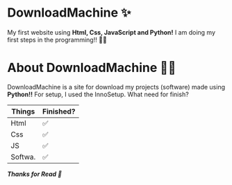 # DownloadMachine ✨
 My first website using **Html, Css, JavaScript and Python!**
I am doing my first steps in the programming!! 🎉🎉

# About DownloadMachine 🤷‍♂️
 DownloadMachine is a site for download my projects (software) made using **Python!!** For setup, I used the InnoSetup.
 What need for finish?

 Things | Finished?
 ------ | ------
 Html   | ✅
 Css    | ✅
 JS     | ✅
 Softwa.| ✅

***Thanks for Read 🙏***